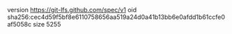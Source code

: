 version https://git-lfs.github.com/spec/v1
oid sha256:cec4d59f5bf8e6110758656aa519a24d0a41b13bb6e0afdd1b61ccfe0af5058c
size 5255
